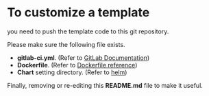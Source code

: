 # To customize a template
you need to push the template code to this git repository.

Please make sure the following file exists.
+ **gitlab-ci.yml**. (Refer to [GitLab Documentation](https://docs.gitlab.com/ee/ci/yaml/))
+ **Dockerfile**. (Refer to [Dockerfile reference](https://docs.docker.com/engine/reference/builder/))
+ **Chart** setting directory. (Refer to [helm](https://github.com/kubernetes/helm))

Finally, removing or re-editing this **README.md** file to make it useful.


